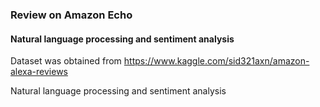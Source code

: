 ### Review on Amazon Echo
#### Natural language processing and sentiment analysis

Dataset was obtained from https://www.kaggle.com/sid321axn/amazon-alexa-reviews

Natural language processing and sentiment analysis
